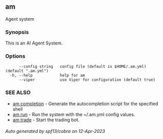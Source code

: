 ## am

Agent system

### Synopsis


This is an AI Agent System.


### Options

```
      --config string   config file (default is $HOME/.am.yml) (default ".am.yml")
  -h, --help            help for am
      --viper           use Viper for configuration (default true)
```

### SEE ALSO

* [am completion](am_completion.md)	 - Generate the autocompletion script for the specified shell
* [am run](am_run.md)	 - Run the system with the ~/.am.yml config values.
* [am trade](am_trade.md)	 - Start the trading bot.

###### Auto generated by spf13/cobra on 12-Apr-2023
